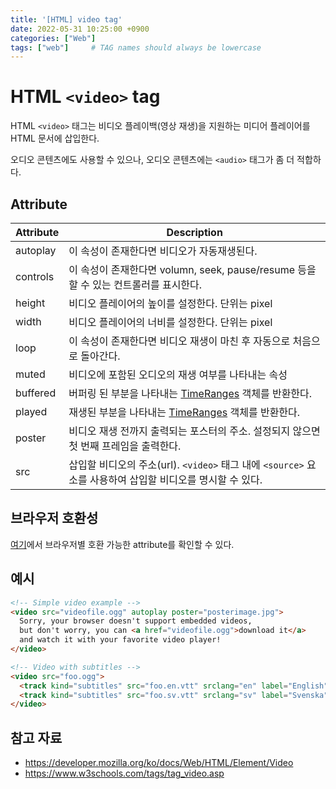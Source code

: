 ```yaml
---
title: '[HTML] video tag'
date: 2022-05-31 10:25:00 +0900
categories: ["Web"]
tags: ["web"]     # TAG names should always be lowercase
---
```


# HTML `<video>` tag

HTML `<video>` 태그는 비디오 플레이백(영상 재생)을 지원하는 미디어 플레이어를 HTML 문서에 삽입한다.

오디오 콘텐츠에도 사용할 수 있으나, 오디오 콘텐츠에는 `<audio>` 태그가 좀 더 적합하다.

## Attribute

| Attribute | Description                                                                                                          |
| --------- | -------------------------------------------------------------------------------------------------------------------- |
| autoplay  | 이 속성이 존재한다면 비디오가 자동재생된다.                                                                          |
| controls  | 이 속성이 존재한다면 volumn, seek, pause/resume 등을 할 수 있는 컨트롤러를 표시한다.                                 |
| height    | 비디오 플레이어의 높이를 설정한다. 단위는 pixel                                                                      |
| width     | 비디오 플레이어의 너비를 설정한다. 단위는 pixel                                                                      |
| loop      | 이 속성이 존재한다면 비디오 재생이 마친 후 자동으로 처음으로 돌아간다.                                               |
| muted     | 비디오에 포함된 오디오의 재생 여부를 나타내는 속성                                                                   |
| buffered  | 버퍼링 된 부분을 나타내는 [TimeRanges](https://developer.mozilla.org/en-US/docs/Web/API/TimeRanges) 객체를 반환한다. |
| played    | 재생된 부분을 나타내는 [TimeRanges](https://developer.mozilla.org/en-US/docs/Web/API/TimeRanges) 객체를 반환한다.    |
| poster    | 비디오 재생 전까지 출력되는 포스터의 주소. 설정되지 않으면 첫 번째 프레임을 출력한다.                                |
| src       | 삽입할 비디오의 주소(url). `<video>` 태그 내에 `<source>` 요소를 사용하여 삽입할 비디오를 명시할 수 있다.            |

## 브라우저 호환성

[여기](https://developer.mozilla.org/ko/docs/Web/HTML/Element/Video#browser_compatibility)에서 브라우저별 호환 가능한 attribute를 확인할 수 있다.

## 예시

```html
<!-- Simple video example -->
<video src="videofile.ogg" autoplay poster="posterimage.jpg">
  Sorry, your browser doesn't support embedded videos,
  but don't worry, you can <a href="videofile.ogg">download it</a>
  and watch it with your favorite video player!
</video>

<!-- Video with subtitles -->
<video src="foo.ogg">
  <track kind="subtitles" src="foo.en.vtt" srclang="en" label="English">
  <track kind="subtitles" src="foo.sv.vtt" srclang="sv" label="Svenska">
</video>
```

## 참고 자료

- https://developer.mozilla.org/ko/docs/Web/HTML/Element/Video
- https://www.w3schools.com/tags/tag_video.asp